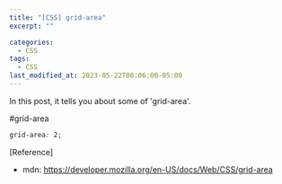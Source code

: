 ```yaml
---
title: "[CSS] grid-area"
excerpt: ""

categories:
  - CSS
tags:
  - CSS
last_modified_at: 2023-05-22T08:06:00-05:00
---
```


In this post, it tells you about some of 'grid-area'.

#grid-area

```css
grid-area: 2;
```

[Reference]

- mdn: <https://developer.mozilla.org/en-US/docs/Web/CSS/grid-area>

